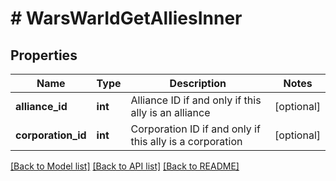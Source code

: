 # # WarsWarIdGetAlliesInner

## Properties

Name | Type | Description | Notes
------------ | ------------- | ------------- | -------------
**alliance_id** | **int** | Alliance ID if and only if this ally is an alliance | [optional]
**corporation_id** | **int** | Corporation ID if and only if this ally is a corporation | [optional]

[[Back to Model list]](../../README.md#models) [[Back to API list]](../../README.md#endpoints) [[Back to README]](../../README.md)
